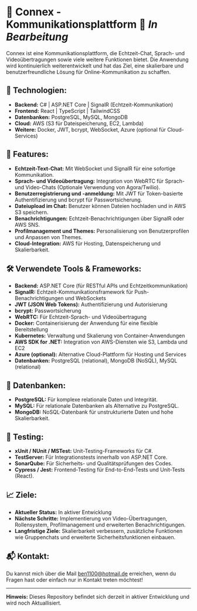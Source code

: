 # 🚀 Connex - Kommunikationsplattform 🌱 *In Bearbeitung*

Connex ist eine Kommunikationsplattform, die Echtzeit-Chat, Sprach- und Videoübertragungen sowie viele weitere Funktionen bietet. Die Anwendung wird kontinuierlich weiterentwickelt und hat das Ziel, eine skalierbare und benutzerfreundliche Lösung für Online-Kommunikation zu schaffen.

## 🔧 **Technologien:**
- **Backend:** C# | ASP.NET Core | SignalR (Echtzeit-Kommunikation)
- **Frontend:** React | TypeScript | TailwindCSS
- **Datenbanken:** PostgreSQL, MySQL, MongoDB
- **Cloud:** AWS (S3 für Dateispeicherung, EC2, Lambda)
- **Weitere:** Docker, JWT, bcrypt, WebSocket, Azure (optional für Cloud-Services)

## 📂 **Features:**
- **Echtzeit-Text-Chat:** Mit WebSocket und SignalR für eine sofortige Kommunikation.
- **Sprach- und Videoübertragung:** Integration von WebRTC für Sprach- und Video-Chats (Optionale Verwendung von Agora/Twilio).
- **Benutzerregistrierung und -anmeldung:** Mit JWT für Token-basierte Authentifizierung und bcrypt für Passwortsicherung.
- **Dateiupload im Chat:** Benutzer können Dateien hochladen und in AWS S3 speichern.
- **Benachrichtigungen:** Echtzeit-Benachrichtigungen über SignalR oder AWS SNS.
- **Profilmanagement und Themes:** Personalisierung von Benutzerprofilen und Anpassen von Themes.
- **Cloud-Integration:** AWS für Hosting, Datenspeicherung und Skalierbarkeit.

## 🛠 **Verwendete Tools & Frameworks:**
- **Backend:** ASP.NET Core (für RESTful APIs und Echtzeitkommunikation)
- **SignalR:** Echtzeit-Kommunikationsframework für Push-Benachrichtigungen und WebSockets
- **JWT (JSON Web Tokens):** Authentifizierung und Autorisierung
- **bcrypt:** Passwortsicherung
- **WebRTC:** Für Echtzeit-Sprach- und Videoübertragung
- **Docker:** Containerisierung der Anwendung für eine flexible Bereitstellung
- **Kubernetes:** Verwaltung und Skalierung von Container-Anwendungen
- **AWS SDK for .NET:** Integration von AWS-Diensten wie S3, Lambda und EC2
- **Azure (optional):** Alternative Cloud-Plattform für Hosting und Services
- **Datenbanken:** PostgreSQL (relational), MongoDB (NoSQL), MySQL (relational)

## 📝 **Datenbanken:**
- **PostgreSQL:** Für komplexe relationale Daten und Integrität.
- **MySQL:** Für relationale Datenbanken als Alternative zu PostgreSQL.
- **MongoDB:** NoSQL-Datenbank für unstrukturierte Daten und hohe Skalierbarkeit.

## 🧪 **Testing:**
- **xUnit / NUnit / MSTest:** Unit-Testing-Frameworks für C#.
- **TestServer:** Für Integrationstests innerhalb von ASP.NET Core.
- **SonarQube:** Für Sicherheits- und Qualitätsprüfungen des Codes.
- **Cypress / Jest:** Frontend-Testing für End-to-End-Tests und Unit-Tests (React).

## 📈 **Ziele:**
- **Aktueller Status:** In aktiver Entwicklung
- **Nächste Schritte:** Implementierung von Video-Übertragungen, Rollensystem, Profilmanagement und erweiterten Benachrichtigungen.
- **Langfristige Ziele:** Skalierbarkeit verbessern, zusätzliche Funktionen wie Gruppenchats und erweiterte Sicherheitsfunktionen einbauen.

## 📬 **Kontakt:**
Du kannst mich über die Mail ben1100@hotmail.de erreichen, wenn du Fragen hast oder einfach nur in Kontakt treten möchtest!

---

**Hinweis:** Dieses Repository befindet sich derzeit in aktiver Entwicklung und wird noch Aktuallisiert.

